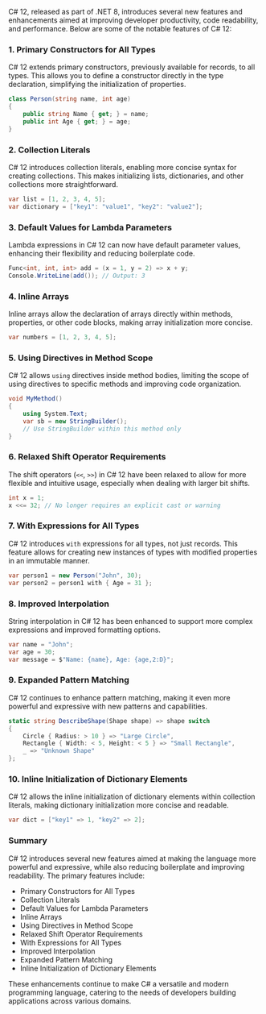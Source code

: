 C# 12, released as part of .NET 8, introduces several new features and enhancements aimed at improving developer productivity, code readability, and performance. Below are some of the notable features of C# 12:

### 1. Primary Constructors for All Types

C# 12 extends primary constructors, previously available for records, to all types. This allows you to define a constructor directly in the type declaration, simplifying the initialization of properties.

```csharp
class Person(string name, int age)
{
    public string Name { get; } = name;
    public int Age { get; } = age;
}
```

### 2. Collection Literals

C# 12 introduces collection literals, enabling more concise syntax for creating collections. This makes initializing lists, dictionaries, and other collections more straightforward.

```csharp
var list = [1, 2, 3, 4, 5];
var dictionary = ["key1": "value1", "key2": "value2"];
```

### 3. Default Values for Lambda Parameters

Lambda expressions in C# 12 can now have default parameter values, enhancing their flexibility and reducing boilerplate code.

```csharp
Func<int, int, int> add = (x = 1, y = 2) => x + y;
Console.WriteLine(add()); // Output: 3
```

### 4. Inline Arrays

Inline arrays allow the declaration of arrays directly within methods, properties, or other code blocks, making array initialization more concise.

```csharp
var numbers = [1, 2, 3, 4, 5];
```

### 5. Using Directives in Method Scope

C# 12 allows `using` directives inside method bodies, limiting the scope of using directives to specific methods and improving code organization.

```csharp
void MyMethod()
{
    using System.Text;
    var sb = new StringBuilder();
    // Use StringBuilder within this method only
}
```

### 6. Relaxed Shift Operator Requirements

The shift operators (`<<`, `>>`) in C# 12 have been relaxed to allow for more flexible and intuitive usage, especially when dealing with larger bit shifts.

```csharp
int x = 1;
x <<= 32; // No longer requires an explicit cast or warning
```

### 7. With Expressions for All Types

C# 12 introduces `with` expressions for all types, not just records. This feature allows for creating new instances of types with modified properties in an immutable manner.

```csharp
var person1 = new Person("John", 30);
var person2 = person1 with { Age = 31 };
```

### 8. Improved Interpolation

String interpolation in C# 12 has been enhanced to support more complex expressions and improved formatting options.

```csharp
var name = "John";
var age = 30;
var message = $"Name: {name}, Age: {age,2:D}";
```

### 9. Expanded Pattern Matching

C# 12 continues to enhance pattern matching, making it even more powerful and expressive with new patterns and capabilities.

```csharp
static string DescribeShape(Shape shape) => shape switch
{
    Circle { Radius: > 10 } => "Large Circle",
    Rectangle { Width: < 5, Height: < 5 } => "Small Rectangle",
    _ => "Unknown Shape"
};
```

### 10. Inline Initialization of Dictionary Elements

C# 12 allows the inline initialization of dictionary elements within collection literals, making dictionary initialization more concise and readable.

```csharp
var dict = ["key1" => 1, "key2" => 2];
```

### Summary

C# 12 introduces several new features aimed at making the language more powerful and expressive, while also reducing boilerplate and improving readability. The primary features include:

- Primary Constructors for All Types
- Collection Literals
- Default Values for Lambda Parameters
- Inline Arrays
- Using Directives in Method Scope
- Relaxed Shift Operator Requirements
- With Expressions for All Types
- Improved Interpolation
- Expanded Pattern Matching
- Inline Initialization of Dictionary Elements

These enhancements continue to make C# a versatile and modern programming language, catering to the needs of developers building applications across various domains.